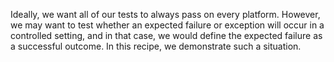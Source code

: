 Ideally, we want all of our tests to always pass on every platform. However, we
may want to test whether an expected failure or exception will occur in a
controlled setting, and in that case, we would define the expected failure as a
successful outcome. In this recipe, we demonstrate such a situation.
